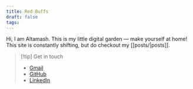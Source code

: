```yaml
---
title: Red Buffs
draft: false
tags:
---
```


Hi, I am Altamash. This is my little digital garden — make yourself at home! This site is constantly shifting, but do checkout my [[posts/|posts]]. 

> [!tip] Get in touch
> - [Gmail](mailto:altukhan43@gmail.com)
> - [GitHub](https://github.com/ajkdrag)  
> - [LinkedIn](https://www.linkedin.com/in/altamash-khan-7183681b8)